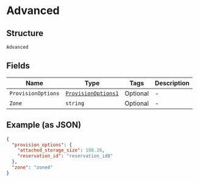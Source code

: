 
# Advanced

## Structure

`Advanced`

## Fields

| Name | Type | Tags | Description |
|  --- | --- | --- | --- |
| `ProvisionOptions` | [`ProvisionOptions1`](../../doc/models/provision-options-1.md) | Optional | - |
| `Zone` | `string` | Optional | - |

## Example (as JSON)

```json
{
  "provision_options": {
    "attached_storage_size": 108.26,
    "reservation_id": "reservation_id8"
  },
  "zone": "zone4"
}
```

